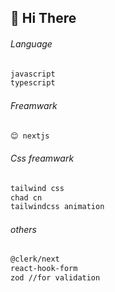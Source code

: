 ## 👋 Hi There


###### Language
```bash
javascript
typescript
```

###### Freamwark
```bash
😊 nextjs
```

###### Css freamwark
```bash
tailwind css
chad cn
tailwindcss animation
```

###### others 
```bash
@clerk/next
react-hook-form
zod //for validation
```


